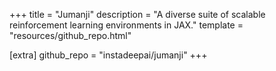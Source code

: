 +++
title = "Jumanji"
description = "A diverse suite of scalable reinforcement learning environments in JAX."
template = "resources/github_repo.html"

[extra]
github_repo = "instadeepai/jumanji"
+++